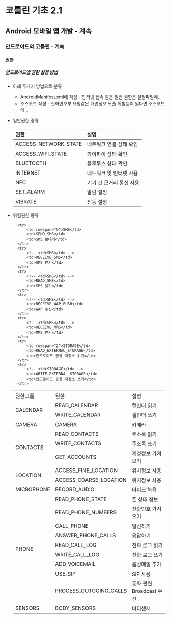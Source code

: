 # 코틀린 기초 2.1

## Android 모바일 앱 개발 - 계속

### 안드로이드와 코틀린 - 계속

#### 권한

##### 안드로이드앱 권한 설정 방법
- 아래 두가지 방법으로 분류
    - AndroidManifest.xml에 작성 - 인터넷 접속 같은 일반 권한은 설정파일에...
    - 소스코드 작성 - 전화번호부 요청같은 개인정보 노출 위험등이 있다면 소스코드에...

- 일반권한 종류

    |권한|설명|
    |:---|:---|
    | ACCESS_NETWORK_STATE | 네트워크 연결 상태 확인 |
    | ACCESS_WIFI_STATE | 와이파이 상태 확인 |
    | BLUETOOTH | 블루투스 상태 확인 |
    | INTERNET | 네트워크 및 인터넷 사용 |
    | NFC | 기기 간 근거리 통신 사용 |
    | SET_ALARM | 알람 설정 |
    | VIBRATE | 진동 설정 |

- 위험권한 종류

    <table>
        <tr>
            <td>권한그룹</td>
            <td>권한</td>
            <td>설명</td>
        </tr>
        <tr>
            <td rowspan="2">CALENDAR</td>
            <td>READ_CALENDAR</td>
            <td>캘린더 읽기</td>
        </tr>
        <tr>
            <!-- <td>CALENDAR</td> -->
            <td>WRITE_CALENDAR</td>
            <td>캘린더 쓰기</td>
        </tr>
        <tr>
            <td>CAMERA</td>
            <td>CAMERA</td>
            <td>카메라</td>
        </tr>
        <tr>
            <td rowspan="3">CONTACTS</td>
            <td>READ_CONTACTS</td>
            <td>주소록 읽기</td>
        </tr>
        <tr>
            <!-- <td>CONTACTS</td> -->
            <td>WRITE_CONTACTS</td>
            <td>주소록 쓰기</td>
        </tr>
        <tr>
            <!-- <td>CONTACTS</td> -->
            <td>GET_ACCOUNTS</td>
            <td>계정정보 가져오기</td>
        </tr>
        <tr>
            <td rowspan="2">LOCATION</td>
            <td>ACCESS_FINE_LOCATION</td>
            <td>위치정보 사용</td>
        </tr>
        <tr>
            <!-- <td>LOCATION</td> -->
            <td>ACCESS_COARSE_LOCATION</td>
            <td>위치정보 사용</td>
        </tr>
        <tr>
            <td>MICROPHONE</td>
            <td>RECORD_AUDIO</td>
            <td>마이크 녹음</td>
        </tr>
        <tr>
            <td rowspan="9">PHONE</td>
            <td>READ_PHONE_STATE</td>
            <td>폰 상태 정보</td>
        </tr>
        <tr>
            <!-- <td>PHONE</td> -->
            <td>READ_PHONE_NUMBERS</td>
            <td>전화번호 가져오기</td>
        </tr>
        <tr>
            <!-- <td>PHONE</td> -->
            <td>CALL_PHONE</td>
            <td>발신하기</td>
        </tr>
        <tr>
            <!-- <td>PHONE</td> -->
            <td>ANSWER_PHONE_CALLS</td>
            <td>응답하기</td>
        </tr>
        <tr>
            <!-- <td>PHONE</td> -->
            <td>READ_CALL_LOG</td>
            <td>전화 로그 읽기</td>
        </tr>
        <tr>
            <!-- <td>PHONE</td> -->
            <td>WRITE_CALL_LOG</td>
            <td>전화 로그 쓰기</td>
        </tr>
        <tr>
            <!-- <td>PHONE</td> -->
            <td>ADD_VOICEMAIL</td>
            <td>음성메일 추가</td>
        </tr>
        <tr>
            <!-- <td>PHONE</td> -->
            <td>USE_SIP</td>
            <td>SIP 사용</td>
        </tr>
        <tr>
            <!-- <td>PHONE</td> -->
            <td>PROCESS_OUTGOING_CALLS</td>
            <td>통화 관련 Broadcast 수신</td>
        </tr>
        <tr>
            <td>SENSORS</td>
            <td>BODY_SENSORS</td>
            <td>바디센서</td>
        </tr>

        <tr>
            <td rowspan="5">SMS</td>
            <td>SEND_SMS</td>
            <td>SMS 보내기</td>
        </tr>
        <tr>
            <!-- <td>SMS</td> -->
            <td>RECEIVE_SMS</td>
            <td>SMS 받기</td>
        </tr>
        <tr>
            <!-- <td>SMS</td> -->
            <td>READ_SMS</td>
            <td>SMS 읽기</td>
        </tr>
        <tr>
            <!-- <td>SMS</td> -->
            <td>RECEIVE_WAP_PUSH</td>
            <td>WAP 수신</td>
        </tr>
        <tr>
            <!-- <td>SMS</td> -->
            <td>RECEIVE_MMS</td>
            <td>MMS 받기</td>
        </tr>
        <tr>
            <td rowspan="2">STORAGE</td>
            <td>READ_EXTERNAL_STORAGE</td>
            <td>안드로이드 공용 저장소 읽기</td>
        </tr>
        <tr>
            <!-- <td>STORAGE</td> -->
            <td>WRITE_EXTERNAL_STORAGE</td>
            <td>안드로이드 공용 저장소 쓰기</td>
        </tr>
    </table>


